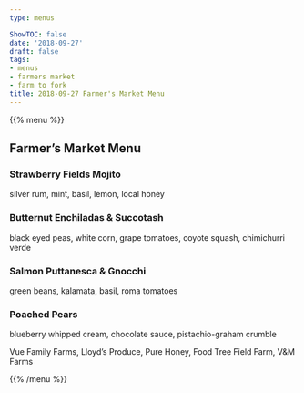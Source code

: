 ```yaml
---
type: menus

ShowTOC: false
date: '2018-09-27'
draft: false
tags:
- menus
- farmers market
- farm to fork
title: 2018-09-27 Farmer's Market Menu
---
```


{{% menu %}}

## Farmer’s Market Menu

### Strawberry Fields Mojito

silver rum, mint, basil, lemon, local honey

### Butternut Enchiladas & Succotash

black eyed peas, white corn, grape tomatoes,
coyote squash, chimichurri verde

### Salmon Puttanesca & Gnocchi

green beans, kalamata, basil, roma tomatoes

### Poached Pears

blueberry whipped cream, chocolate sauce,
pistachio\-graham crumble


Vue Family Farms, Lloyd’s Produce, Pure Honey,
Food Tree Field Farm, V&M Farms

{{% /menu %}}

